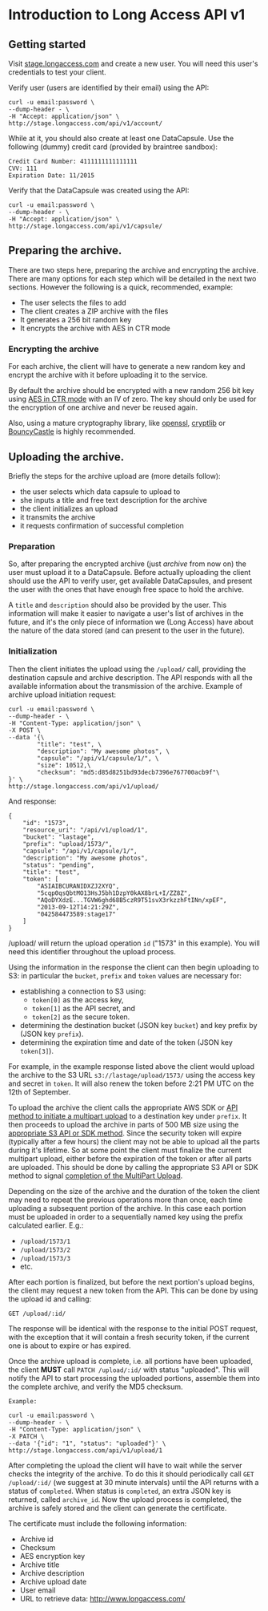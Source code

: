 # Introduction to Long Access API v1

## Getting started

Visit [stage.longaccess.com](http://stage.longaccess.com/) and create a new user. You will need this user's credentials to test your client. 

Verify user (users are identified by their email) using the API:

    curl -u email:password \
    --dump-header - \
    -H "Accept: application/json" \
    http://stage.longaccess.com/api/v1/account/

While at it, you should also create at least one DataCapsule. Use the following (dummy) credit card (provided by braintree sandbox):

    Credit Card Number: 4111111111111111
    CVV: 111 
    Expiration Date: 11/2015

Verify that the DataCapsule was created using the API:

    curl -u email:password \
    --dump-header - \
    -H "Accept: application/json" \
    http://stage.longaccess.com/api/v1/capsule/
   
## Preparing the archive.

There are two steps here, preparing the archive and encrypting the archive. There are many options for each step which will be detailed in the next two sections. However the following is a quick, recommended, example:

* The user selects the files to add
* The client creates a ZIP archive with the files
* It generates a 256 bit random key
* It encrypts the archive with AES in CTR mode

### Encrypting the archive

For each archive, the client will have to generate a new random key and encrypt the archive with it before uploading it to the service.

By default the archive should be encrypted with a new random 256 bit key using [AES in CTR mode][] with an IV of zero. The key should only be used for the encryption of one archive and never be reused again.

Also, using a mature cryptography library, like [openssl][], [cryptlib][] or [BouncyCastle][] is highly recommended.

 [AES in CTR mode]: http://en.wikipedia.org/wiki/Block_cipher_mode_of_operation#Counter_.28CTR.29
 [openssl]: https://www.openssl.org/
 [BouncyCastle]: http://bouncycastle.org/
 [cryptlib]: http://www.cs.auckland.ac.nz/~pgut001/cryptlib/
 [ADF]: adf.md 

## Uploading the archive.

Briefly the steps for the archive upload are (more details follow):

* the user selects which data capsule to upload to
* she inputs a title and free text description for the archive
* the client initializes an upload 
* it transmits the archive
* it requests confirmation of successful completion

### Preparation

So, after preparing the encrypted archive (just *archive* from now on) the user must upload it to a DataCapsule. Before actually uploading the client should use the API to verify user, get available DataCapsules, and present the user with the ones that have enough free space to hold the archive.

A `title` and `description` should also be provided by the user. This information will make it easier to navigate a user's list of archives in the future, and it's the only piece of information we (Long Access) have about the nature of the data stored (and can present to the user in the future).

### Initialization

Then the client initiates the upload using the `/upload/` call, providing the destination capsule and archive description. The API responds with all the available information about the transmission of the archive. Example of archive upload initiation request:
    
    curl -u email:password \
    --dump-header - \
    -H "Content-Type: application/json" \
    -X POST \
    --data '{\
    		"title": "test", \
    		"description": "My awesome photos", \
    		"capsule": "/api/v1/capsule/1/", \
    		"size": 10512,\
    		"checksum": "md5:d85d8251bd93decb7396e767700acb9f"\
    }' \
    http://stage.longaccess.com/api/v1/upload/

And response:

    {
        "id": "1573",
        "resource_uri": "/api/v1/upload/1",
        "bucket": "lastage",
        "prefix": "upload/1573/",
        "capsule": "/api/v1/capsule/1/", 
        "description": "My awesome photos",
        "status": "pending", 
        "title": "test",
        "token": [
            "ASIAIBCURANIDXZJ2XYQ",
            "5cqp0qsQbtMO13HsJ5bh1DzpY0kAX8brL+I/ZZ8Z",
            "AQoDYXdzE...TGVW6ghd68B5czR9T51svX3rkzzhFtINn/xpEF",
            "2013-09-12T14:21:29Z",
            "042584473589:stage17"
        ]
    }

    
/upload/ will return the upload operation `id` ("1573" in this example). You will need this identifier throughout the upload process.

Using the information in the response the client can then begin uploading to S3: in particular the `bucket`, `prefix` and `token` values are necessary for:

* establishing a connection to S3 using:
    - `token[0]` as the access key,
    - `token[1]` as the API secret, and
    - `token[2]` as the secure token.
* determining the destination bucket (JSON key `bucket`) and key prefix by (JSON key `prefix`).
* determining the expiration time and date of the token (JSON key `token[3]`).

For example, in the example response listed above the client would upload the archive to the S3 URL `s3://lastage/upload/1573/` using the access key and secret in `token`. It will also renew the token before 2:21 PM UTC on the 12th of September.

To upload the archive the client calls the appropriate AWS SDK or [API method to initiate a multipart upload][InitMultiPart] to a destination key under `prefix`. It then proceeds to upload the archive in parts of 500 MB size using the [appropriate S3 API or SDK method][UploadPart]. Since the security token will expire (typically after a few hours) the client may not be able to upload all the parts during it's lifetime. So at some point the client must finalize the current multipart upload, either before the expiration of the token or after all parts are uploaded. This should be done by calling the appropriate S3 API or SDK method to signal [completion of the MultiPart Upload][CompleteMultiPart].

Depending on the size of the archive and the duration of the token the client may need to repeat the previous operations more than once, each time uploading a subsequent portion of the archive. In this case each portion must be uploaded in order to a sequentially named key using the prefix calculated earlier. E.g.:
- `/upload/1573/1`
- `/upload/1573/2`
- `/upload/1573/3`
- etc.

After each portion is finalized, but before the next portion's upload begins, the client may request a new token from the API. This can be done by using the upload id and calling:

    GET /upload/:id/
    
The response will be identical with the response to the initial POST request, with the exception that it will contain a fresh security token, if the current one is about to expire or has expired.

Once the archive upload is complete, i.e. all portions have been uploaded, the client **MUST** call `PATCH /upload/:id/` with status "uploaded". This will notify the API to start processing the uploaded portions, assemble them into the complete archive, and verify the MD5 checksum.

    Example: 

    curl -u email:password \
    --dump-header - \
    -H "Content-Type: application/json" \
    -X PATCH \
    --data '{"id": "1", "status": "uploaded"}' \
    http://stage.longaccess.com/api/v1/upload/1

After completing the upload the client will have to wait while the server checks the integrity of the archive. To do this it should periodically call `GET /upload/:id/` (we suggest at 30 minute intervals) until the API returns with a status of `completed`. When status is `completed`, an extra JSON key is returned, called `archive_id`. Now the upload process is completed, the archive is safely stored and the client can generate the certificate.

The certificate must include the following information:

- Archive id 
- Checksum 
- AES encryption key 
- Archive title 
- Archive description
- Archive upload date
- User email
- URL to retrieve data: http://www.longaccess.com/

 [InitMultiPart]: http://docs.aws.amazon.com/AmazonS3/latest/API/mpUploadInitiate.html
 [CompleteMultiPart]: http://docs.aws.amazon.com/AmazonS3/latest/API/mpUploadComplete.html
 [UploadPart]: http://docs.aws.amazon.com/AmazonS3/latest/API/mpUploadUploadPart.html
